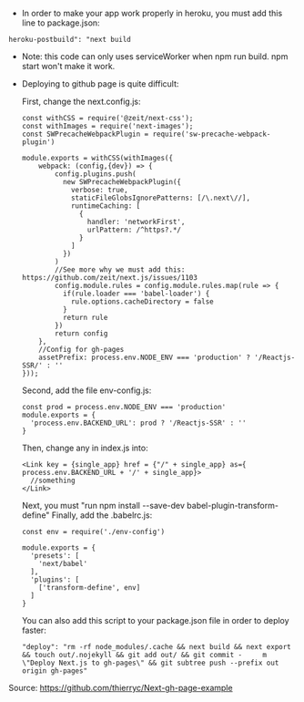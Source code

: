 - In order to make your app work properly in heroku, you must add this line to package.json:
```
heroku-postbuild": "next build
```

- Note: this code can only uses serviceWorker when npm run build. npm start won't make it work.

- Deploying to github page is quite difficult:
  
  First, change the next.config.js:
    ```
    const withCSS = require('@zeit/next-css');
    const withImages = require('next-images');
    const SWPrecacheWebpackPlugin = require('sw-precache-webpack-plugin')

    module.exports = withCSS(withImages({
        webpack: (config,{dev}) => {
            config.plugins.push(
              new SWPrecacheWebpackPlugin({
                verbose: true,
                staticFileGlobsIgnorePatterns: [/\.next\//],
                runtimeCaching: [
                  {
                    handler: 'networkFirst',
                    urlPattern: /^https?.*/
                  }
                ]
              })
            )
            //See more why we must add this: https://github.com/zeit/next.js/issues/1103
            config.module.rules = config.module.rules.map(rule => {
              if(rule.loader === 'babel-loader') {
                rule.options.cacheDirectory = false
              }
              return rule
            })
            return config
        },
        //Config for gh-pages
        assetPrefix: process.env.NODE_ENV === 'production' ? '/Reactjs-SSR/' : ''
    }));
    ```
  Second, add the file env-config.js:
    ```
    const prod = process.env.NODE_ENV === 'production'
    module.exports = {
      'process.env.BACKEND_URL': prod ? '/Reactjs-SSR' : ''
    }
    ```
  Then, change any <Link> in index.js into:
    ```
    <Link key = {single_app} href = {"/" + single_app} as={ process.env.BACKEND_URL + '/' + single_app}>
      //something
    </Link>
    ```
  
  Next, you must "run npm install --save-dev babel-plugin-transform-define" 
  Finally, add the .babelrc.js:
    ```
    const env = require('./env-config')

    module.exports = {
      'presets': [
        'next/babel'
      ],
      'plugins': [
        ['transform-define', env]
      ]
    }
    ```
  You can also add this script to your package.json file in order to deploy faster:
    ```
    "deploy": "rm -rf node_modules/.cache && next build && next export && touch out/.nojekyll && git add out/ && git commit -     m \"Deploy Next.js to gh-pages\" && git subtree push --prefix out origin gh-pages"
    ```
Source: https://github.com/thierryc/Next-gh-page-example
